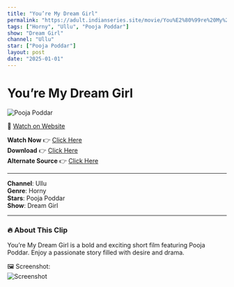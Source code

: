 ```yaml
---
title: "You’re My Dream Girl"
permalink: "https://adult.indianseries.site/movie/You%E2%80%99re%20My%20Dream%20Girl"
tags: ["Horny", "Ullu", "Pooja Poddar"]
show: "Dream Girl"
channel: "Ullu"
star: ["Pooja Poddar"]
layout: post
date: "2025-01-01"
---
```


# You’re My Dream Girl

![Pooja Poddar](https://shorts.desisins.com/wp-content/uploads/2024/06/You-Are-my-Dream-Girl-Pooja-Poddar-Ullu-DesiSins.com_.jpg)

🔗 [Watch on Website](https://adult.indianseries.site/movie/You%E2%80%99re%20My%20Dream%20Girl)

**Watch Now** 👉 [Click Here](https://adult.indianseries.site/movie/You%E2%80%99re%20My%20Dream%20Girl)  
**Download** 👉 [Click Here](https://adult.indianseries.site/movie/You%E2%80%99re%20My%20Dream%20Girl)  
**Alternate Source** 👉 [Click Here](https://adult.indianseries.site/movie/You%E2%80%99re%20My%20Dream%20Girl)

---

**Channel**: Ullu  
**Genre**: Horny  
**Stars**: Pooja Poddar  
**Show**: Dream Girl

---

### 🔥 About This Clip

You’re My Dream Girl is a bold and exciting short film featuring Pooja Poddar. Enjoy a passionate story filled with desire and drama.
 
🖼️ Screenshot:  
![Screenshot](https://shorts.desisins.com/wp-content/uploads/2024/06/You-Are-my-Dream-Girl-Pooja-Poddar-Ullu-DesiSins.com_.jpg)
